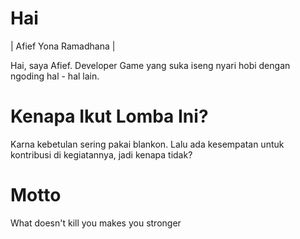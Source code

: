 Hai
=====

| Afief Yona Ramadhana |

Hai, saya Afief. Developer Game yang suka iseng nyari hobi dengan ngoding hal - hal lain.

Kenapa Ikut Lomba Ini?
======================
Karna kebetulan sering pakai blankon. Lalu ada kesempatan untuk kontribusi di kegiatannya, jadi kenapa tidak?

Motto
=====
What doesn't kill you makes you stronger

